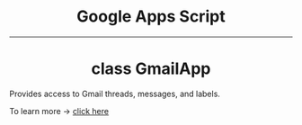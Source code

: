 <h1 align="center">Google Apps Script</h1>
<hr>
<h1 align="center">class <strong>GmailApp</strong></h1>


<p>Provides access to Gmail threads, messages, and labels.</p>

<p>To learn more ->
<a href="https://developers.google.com/apps-script/reference/gmail/gmail-app">click here</a>
</p>
